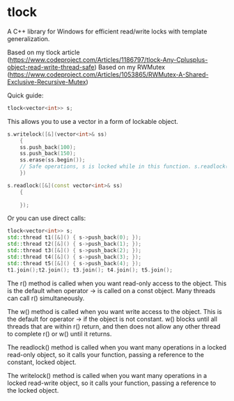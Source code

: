 # tlock
A C++ library for Windows for efficient read/write locks with template generalization.

Based on my tlock article (https://www.codeproject.com/Articles/1186797/tlock-Any-Cplusplus-object-read-write-thread-safe)
Based on my RWMutex (https://www.codeproject.com/Articles/1053865/RWMutex-A-Shared-Exclusive-Recursive-Mutex)

Quick guide:

```C++
tlock<vector<int>> s;
```

This allows you to use a vector<int> in a form of lockable object.

```C++
s.writelock([&](vector<int>& ss)
    {
    ss.push_back(100);
    ss.push_back(150); 
    ss.erase(ss.begin());
    // Safe operations, s is locked while in this function. s.readlock() would block.
    })
```


```C++
s.readlock([&](const vector<int>& ss)
    {
 
    });
```

Or you can use direct calls:

```C++
tlock<vector<int>> s;
std::thread t1([&]() { s->push_back(0); });
std::thread t2([&]() { s->push_back(1); });
std::thread t3([&]() { s->push_back(2); });
std::thread t4([&]() { s->push_back(3); });
std::thread t5([&]() { s->push_back(4); });
t1.join();t2.join(); t3.join(); t4.join(); t5.join();
```

The r() method is called when you want read-only access to the object. This is the default when operator -> is called on a const object. Many threads can call r() simultaneously.

The w() method is called when you want write access to the object. This is the default for operator -> if the object is not constant. w() blocks until all threads that are within r() return, and then does not allow any other thread to complete r() or w() until it returns.

The readlock() method is called when you want many operations in a locked read-only object, so it calls your function, passing a reference to the constant, locked object.

The writelock() method is called when you want many operations in a locked read-write object, so it calls your function, passing a reference to the locked object.

